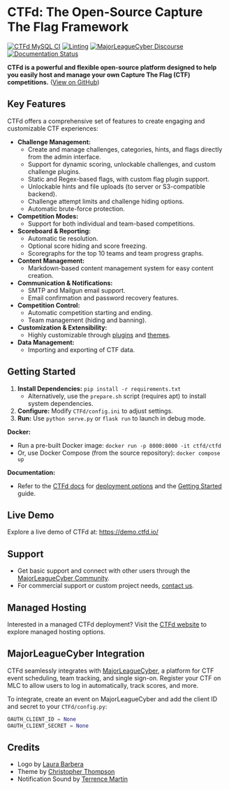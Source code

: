 # CTFd: The Open-Source Capture The Flag Framework

[![CTFd MySQL CI](https://github.com/CTFd/CTFd/workflows/CTFd%20MySQL%20CI/badge.svg?branch=master)](https://github.com/CTFd/CTFd/actions)
[![Linting](https://github.com/CTFd/CTFd/workflows/Linting/badge.svg?branch=master)](https://github.com/CTFd/CTFd/actions)
[![MajorLeagueCyber Discourse](https://img.shields.io/discourse/status?server=https%3A%2F%2Fcommunity.majorleaguecyber.org%2F)](https://community.majorleaguecyber.org/)
[![Documentation Status](https://api.netlify.com/api/v1/badges/6d10883a-77bb-45c1-a003-22ce1284190e/deploy-status)](https://docs.ctfd.io)

**CTFd is a powerful and flexible open-source platform designed to help you easily host and manage your own Capture The Flag (CTF) competitions.**  ([View on GitHub](https://github.com/CTFd/CTFd))

## Key Features

CTFd offers a comprehensive set of features to create engaging and customizable CTF experiences:

*   **Challenge Management:**
    *   Create and manage challenges, categories, hints, and flags directly from the admin interface.
    *   Support for dynamic scoring, unlockable challenges, and custom challenge plugins.
    *   Static and Regex-based flags, with custom flag plugin support.
    *   Unlockable hints and file uploads (to server or S3-compatible backend).
    *   Challenge attempt limits and challenge hiding options.
    *   Automatic brute-force protection.
*   **Competition Modes:**
    *   Support for both individual and team-based competitions.
*   **Scoreboard & Reporting:**
    *   Automatic tie resolution.
    *   Optional score hiding and score freezing.
    *   Scoregraphs for the top 10 teams and team progress graphs.
*   **Content Management:**
    *   Markdown-based content management system for easy content creation.
*   **Communication & Notifications:**
    *   SMTP and Mailgun email support.
    *   Email confirmation and password recovery features.
*   **Competition Control:**
    *   Automatic competition starting and ending.
    *   Team management (hiding and banning).
*   **Customization & Extensibility:**
    *   Highly customizable through [plugins](https://docs.ctfd.io/docs/plugins/overview) and [themes](https://docs.ctfd.io/docs/themes/overview).
*   **Data Management:**
    *   Importing and exporting of CTF data.

## Getting Started

1.  **Install Dependencies:** `pip install -r requirements.txt`
    *   Alternatively, use the `prepare.sh` script (requires apt) to install system dependencies.
2.  **Configure:** Modify `CTFd/config.ini` to adjust settings.
3.  **Run:** Use `python serve.py` or `flask run` to launch in debug mode.

**Docker:**

*   Run a pre-built Docker image: `docker run -p 8000:8000 -it ctfd/ctfd`
*   Or, use Docker Compose (from the source repository): `docker compose up`

**Documentation:**
*   Refer to the [CTFd docs](https://docs.ctfd.io/) for [deployment options](https://docs.ctfd.io/docs/deployment/installation) and the [Getting Started](https://docs.ctfd.io/tutorials/getting-started/) guide.

## Live Demo

Explore a live demo of CTFd at: https://demo.ctfd.io/

## Support

*   Get basic support and connect with other users through the [MajorLeagueCyber Community](https://community.majorleaguecyber.org/).
*   For commercial support or custom project needs, [contact us](https://ctfd.io/contact/).

## Managed Hosting

Interested in a managed CTFd deployment? Visit the [CTFd website](https://ctfd.io/) to explore managed hosting options.

## MajorLeagueCyber Integration

CTFd seamlessly integrates with [MajorLeagueCyber](https://majorleaguecyber.org/), a platform for CTF event scheduling, team tracking, and single sign-on.  Register your CTF on MLC to allow users to log in automatically, track scores, and more.

To integrate, create an event on MajorLeagueCyber and add the client ID and secret to your `CTFd/config.py`:

```python
OAUTH_CLIENT_ID = None
OAUTH_CLIENT_SECRET = None
```

## Credits

*   Logo by [Laura Barbera](http://www.laurabb.com/)
*   Theme by [Christopher Thompson](https://github.com/breadchris)
*   Notification Sound by [Terrence Martin](https://soundcloud.com/tj-martin-composer)